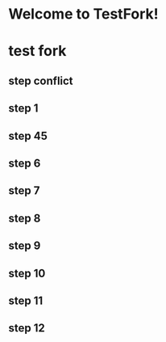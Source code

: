 # Welcome to TestFork!

# test fork

## step conflict

## step 1

## step 45

## step 6

## step 7

## step 8

## step 9

## step 10

## step 11

## step 12

